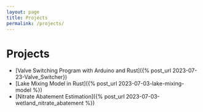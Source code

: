 ```yaml
---
layout: page
title: Projects
permalink: /projects/
---
```


# Projects

+ [Valve Switching Program with Arduino and Rust]({% post_url 2023-07-23-Valve_Switcher})
+ [Lake Mixing Model in Rust]({% post_url 2023-07-03-lake-mixing-model %})
+ [Nitrate Abatement Estimation]({% post_url 2023-07-03-wetland_nitrate_abatement %})